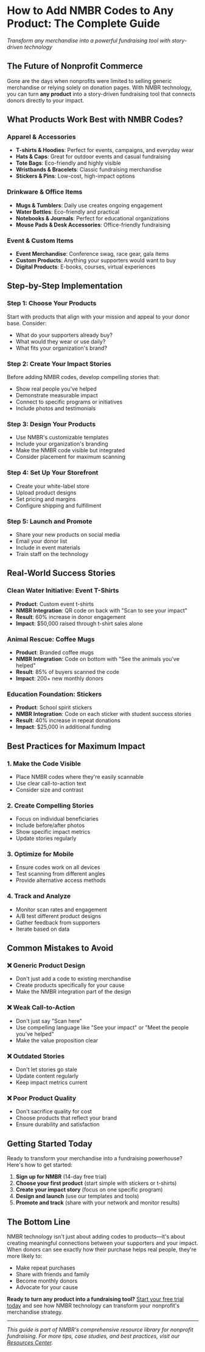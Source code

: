 # How to Add NMBR Codes to Any Product: The Complete Guide

*Transform any merchandise into a powerful fundraising tool with story-driven technology*

## The Future of Nonprofit Commerce

Gone are the days when nonprofits were limited to selling generic merchandise or relying solely on donation pages. With NMBR technology, you can turn **any product** into a story-driven fundraising tool that connects donors directly to your impact.

## What Products Work Best with NMBR Codes?

### **Apparel & Accessories**
- **T-shirts & Hoodies**: Perfect for events, campaigns, and everyday wear
- **Hats & Caps**: Great for outdoor events and casual fundraising
- **Tote Bags**: Eco-friendly and highly visible
- **Wristbands & Bracelets**: Classic fundraising merchandise
- **Stickers & Pins**: Low-cost, high-impact options

### **Drinkware & Office Items**
- **Mugs & Tumblers**: Daily use creates ongoing engagement
- **Water Bottles**: Eco-friendly and practical
- **Notebooks & Journals**: Perfect for educational organizations
- **Mouse Pads & Desk Accessories**: Office-friendly fundraising

### **Event & Custom Items**
- **Event Merchandise**: Conference swag, race gear, gala items
- **Custom Products**: Anything your supporters would want to buy
- **Digital Products**: E-books, courses, virtual experiences

## Step-by-Step Implementation

### **Step 1: Choose Your Products**
Start with products that align with your mission and appeal to your donor base. Consider:
- What do your supporters already buy?
- What would they wear or use daily?
- What fits your organization's brand?

### **Step 2: Create Your Impact Stories**
Before adding NMBR codes, develop compelling stories that:
- Show real people you've helped
- Demonstrate measurable impact
- Connect to specific programs or initiatives
- Include photos and testimonials

### **Step 3: Design Your Products**
- Use NMBR's customizable templates
- Include your organization's branding
- Make the NMBR code visible but integrated
- Consider placement for maximum scanning

### **Step 4: Set Up Your Storefront**
- Create your white-label store
- Upload product designs
- Set pricing and margins
- Configure shipping and fulfillment

### **Step 5: Launch and Promote**
- Share your new products on social media
- Email your donor list
- Include in event materials
- Train staff on the technology

## Real-World Success Stories

### **Clean Water Initiative: Event T-Shirts**
- **Product**: Custom event t-shirts
- **NMBR Integration**: QR code on back with "Scan to see your impact"
- **Result**: 60% increase in donor engagement
- **Impact**: $50,000 raised through t-shirt sales alone

### **Animal Rescue: Coffee Mugs**
- **Product**: Branded coffee mugs
- **NMBR Integration**: Code on bottom with "See the animals you've helped"
- **Result**: 85% of buyers scanned the code
- **Impact**: 200+ new monthly donors

### **Education Foundation: Stickers**
- **Product**: School spirit stickers
- **NMBR Integration**: Code on each sticker with student success stories
- **Result**: 40% increase in repeat donations
- **Impact**: $25,000 in additional funding

## Best Practices for Maximum Impact

### **1. Make the Code Visible**
- Place NMBR codes where they're easily scannable
- Use clear call-to-action text
- Consider size and contrast

### **2. Create Compelling Stories**
- Focus on individual beneficiaries
- Include before/after photos
- Show specific impact metrics
- Update stories regularly

### **3. Optimize for Mobile**
- Ensure codes work on all devices
- Test scanning from different angles
- Provide alternative access methods

### **4. Track and Analyze**
- Monitor scan rates and engagement
- A/B test different product designs
- Gather feedback from supporters
- Iterate based on data

## Common Mistakes to Avoid

### **❌ Generic Product Design**
- Don't just add a code to existing merchandise
- Create products specifically for your cause
- Make the NMBR integration part of the design

### **❌ Weak Call-to-Action**
- Don't just say "Scan here"
- Use compelling language like "See your impact" or "Meet the people you've helped"
- Make the value proposition clear

### **❌ Outdated Stories**
- Don't let stories go stale
- Update content regularly
- Keep impact metrics current

### **❌ Poor Product Quality**
- Don't sacrifice quality for cost
- Choose products that reflect your brand
- Ensure durability and satisfaction

## Getting Started Today

Ready to transform your merchandise into a fundraising powerhouse? Here's how to get started:

1. **Sign up for NMBR** (14-day free trial)
2. **Choose your first product** (start simple with stickers or t-shirts)
3. **Create your impact story** (focus on one specific program)
4. **Design and launch** (use our templates and tools)
5. **Promote and track** (share with your network and monitor results)

## The Bottom Line

NMBR technology isn't just about adding codes to products—it's about creating meaningful connections between your supporters and your impact. When donors can see exactly how their purchase helps real people, they're more likely to:

- Make repeat purchases
- Share with friends and family
- Become monthly donors
- Advocate for your cause

**Ready to turn any product into a fundraising tool?** [Start your free trial today](/signup) and see how NMBR technology can transform your nonprofit's merchandise strategy.

---

*This guide is part of NMBR's comprehensive resource library for nonprofit fundraising. For more tips, case studies, and best practices, visit our [Resources Center](/resources).*

